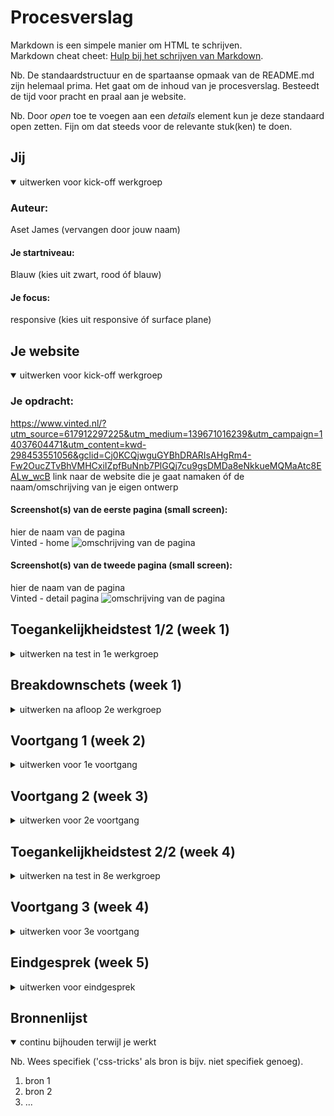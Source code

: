 # Procesverslag
Markdown is een simpele manier om HTML te schrijven.  
Markdown cheat cheet: [Hulp bij het schrijven van Markdown](https://github.com/adam-p/markdown-here/wiki/Markdown-Cheatsheet).

Nb. De standaardstructuur en de spartaanse opmaak van de README.md zijn helemaal prima. Het gaat om de inhoud van je procesverslag. Besteedt de tijd voor pracht en praal aan je website.

Nb. Door *open* toe te voegen aan een *details* element kun je deze standaard open zetten. Fijn om dat steeds voor de relevante stuk(ken) te doen.





## Jij

<details open>
  <summary>uitwerken voor kick-off werkgroep</summary>

  ### Auteur:
  Aset James (vervangen door jouw naam)

  #### Je startniveau:
  Blauw (kies uit zwart, rood óf blauw)

  #### Je focus:
  responsive (kies uit responsive óf surface plane)
 
</details>





## Je website

<details open>
  <summary>uitwerken voor kick-off werkgroep</summary>

  ### Je opdracht:
  https://www.vinted.nl/?utm_source=617912297225&utm_medium=139671016239&utm_campaign=14037604471&utm_content=kwd-298453551056&gclid=Cj0KCQjwguGYBhDRARIsAHgRm4-Fw2OucZTvBhVMHCxiIZpfBuNnb7PlGQj7cu9gsDMDa8eNkkueMQMaAtc8EALw_wcB
  link naar de website die je gaat namaken óf de naam/omschrijving van je eigen ontwerp

  #### Screenshot(s) van de eerste pagina (small screen): 
  hier de naam van de pagina  
  Vinted - home
  <img src="readme-images/Vinted-website- klein-scherm-FED" width="375px" alt="omschrijving van de pagina">

  #### Screenshot(s) van de tweede pagina (small screen):
  hier de naam van de pagina  
  Vinted - detail pagina
  <img src="VVinted-website- klein-scherm2-FED" width="375px" alt="omschrijving van de pagina">
 
</details>



## Toegankelijkheidstest 1/2 (week 1)

<details>
  <summary>uitwerken na test in 1e werkgroep</summary>

  ### Bevindingen
  Lijst met je bevindingen die in de test naar voren kwamen:

  - De search balk blijft open staan als je de site met het toestenbord (Tab) bestuurd. Hierdoor kan de gebruiker niet meer zien wat ze doen.

  - Het tabje aan de linkerkant van site met alle catogorien kan je niet selecteren met het toetsenbord (Tab)

  - De bovenstande balkjes overlappen elkaar als ze openstaan (omdat je deze, eenmaal aangeklikt, niet meer kan sluiten).

  - De constrast voor bv. hover, focus, actives states is niet groot. Als je visuele beperkingen hebt is dit lastig te zien.

  - Zonder de search balk in acht te nemen gaat de site bedienen met een toestenbord in logische volgorde

  #### Screenreader
  Hier korte omschrijving (met indien nodig afbeeldingen)

  Hier een omschrijving van hoe het opgelost kan worden (met indien nodig afbeeldingen)


  #### Muis en Toetsenbord 
  Hier korte omschrijving (met indien nodig afbeeldingen)

  De grootste bevinding uit deze test was dat met het tabben door de site de zoekbalk en daarna de catagorie balk bleef staan. Deze kon je ook niet dmv het toestenbord weer dichtklappen. Doordat deze beide openblijven overlappen ze elkaar waardoor de gebruiker niet kan zien wat ze doen. 

  Hier een omschrijving van hoe het opgelost kan worden (met indien nodig afbeeldingen)
  Om dit op te lossen zou je het mogelijk moeten maken dat de gebruiker dit kan dichtmaken dmv een kruijse aan te klikken (met tab of iets anders). Het kan ook dat deze automatisch dicht gaat als je weg tabbed. 


  #### Motoriek (shocks, elastiekjes)
  Hier korte omschrijving (met indien nodig afbeeldingen)
  Bij de test met motoriek was het voordeel dat mijn laptop (mac os) niet zo snel naar active state ging (de knop aanklikken) met shocks. Met dit voordeel in gedachte ging het klikken op knoppen en producten best goed omdat deze een groot genoeg oppervlak hebben waarop je kan klikken. Dit is ook mede doordat je op alles kan klikken (tekst, afbeelding, buttons).

  Hier een omschrijving van hoe het opgelost kan worden (met indien nodig afbeeldingen)
  Om dit nog optimaal te maken zou je de oppervlak van klikbare items kunnen vergoten


  #### Visueel (brillen, contrast, kleurenblind, dark/light). 
  Hier korte omschrijving (met indien nodig afbeeldingen)
  Alle tekst en icoontjes is met visuele blur moeilijk te lezen. Vooral bij visual blur is het groottendeels vormen. Dit kwam bij alle visuele beperkingen terug. De constrast is simpelweg te licht om de teskt te kunnen lezen (dit in de focus, hover en active state).

  Bij tunnelvision viel een groot deel van de website weg. De gebruiker kon grootendeels alleen de linkerkant zien. Om de rest van site in beeld de brengen probeerde ze in verschillende richtingen te kijken maar vielen er delen toch uit het zicht. De tekst was alleen van dichtbij te zien.

  Bij zichtsverlies maken de vlekken het beeld wazig en moets de testpersoon "door de vlekken kijken". 
  Bij gedeeltelijk zicht had de test persoon weinig beperkingen omdat ze alles op de laptop kon zien alles er naast kwam uit zicht. 
  Bij central field loss kon ze de tekst (licht contrast) niet goed lezen.

  Bij de site testen bleek dat bij kleurenblind de gebruiker de kleur van het item kan zien in de detail balk. Omdat de site zelf weinig kleur gebruikt is vetgedrukte en zwarte tekst goed te zien. Wat wel weer terugkomt is het contrast van de tekst en sommige knoppen. 

  Hier een omschrijving van hoe het opgelost kan worden (met indien nodig afbeeldingen)
  Enkele oplosssingen zijn:
  - Tekst bold/dikgerdrukt
  - Tekst vegroten 
  - Als je op een icoon/knopje hovert het contrast verhogen (dit geld ook voor de active state)
  
  Hiernaast zou inzoomen op specifiek plekken als feature kunnen toevoegen. Misschien kan je het contrast van de hele site verhogen 

</details>



## Breakdownschets (week 1)

<details>
  <summary>uitwerken na afloop 2e werkgroep</summary>

  ### de hele pagina: 
  <img src="readme-images/dummy-plaatje.jpg" width="375px" alt="breakdown van de hele pagina">

  ### dynamisch deel (bijv menu): 
  <img src="readme-images/dummy-plaatje.jpg" width="375px" alt="breakdown van een dynamisch deel">

  ### wellicht nog een dynamisch deel (bijv filter): 
  <img src="readme-images/dummy-plaatje.jpg" width="375px" alt="breakdown van nog een dynamisch deel">

</details>





## Voortgang 1 (week 2)

<details>
  <summary>uitwerken voor 1e voortgang</summary>

  ### Stand van zaken
  hier dit ging goed & dit was lastig (neem ook screenshots op van delen van je website en code)


  ### Agenda voor meeting
  samen met je groepje opstellen

  | Joni           | Rosalie            | Sjoerd       | Aset             |
  |Grid            | HTML               | HTML         | Grid             |
  | Styling banner | Video embed        | Navigatie    | Navigatie        |
  | HTML           | ...                | Hamburger menu| Hamburger menu 



  ### Verslag van meeting
  hier na afloop snel de uitkomsten van de meeting vastleggen

  - boven stylesheet font 
- Tabindex op non interactive elementen gebruiken
- Logo een button maken ( button en dan img)
- Logo eerst zodat je sweet op welke site je bent
- Flex-order voor als iets naar voren wilt doen.
- Aria-label handing in het order element zetten button>img moet in de button
- H1 verstoppen of je logo een h1 maken. Bij de main beginner met een h1
- De hierarchy toepassen. Onthoud dat kopjes iets over het element moeten zeggen. Bij vinted zou je bv. Het merk/wat voor kleding stuk het is eerst zetten.



</details>





## Voortgang 2 (week 3)

<details>
  <summary>uitwerken voor 2e voortgang</summary>

  ### Stand van zaken
  hier dit ging goed & dit was lastig (neem ook screenshots op van delen van je website en code)

  Ik heb een achterstand omdat ik ziek was dus ik wil extra hulp bij animeren.




  ### Agenda voor meeting
  samen met je groepje opstellen

  | Joni           | Rosalienn          | Sjoerd       |   | Aset             |
  | ---            | ---                | ---              | ---              |
  | CSS            | Achtergrond        | Animatie linken  | Animatie         |
  | en dat ook nog | Uitklap menu       | positioneren     | Hamburger menu |
  | ...            | ...                | gebruik van class| ...              |
                                        | Media queries    |                           | Alt labels                                  

  ### Verslag van meeting
  hier na afloop snel de uitkomsten van de meeting vastleggen

  - punt 1
  - punt 2
  - nog een punt
- ...

</details>





## Toegankelijkheidstest 2/2 (week 4)

<details>
  <summary>uitwerken na test in 8e werkgroep</summary>

  ### Bevindingen
  Lijst met je bevindingen die in de test naar voren kwamen (geef ook aan wat er verbeterd is):

  #### Screenreader
  Hier korte omschrijving (met indien nodig afbeeldingen)

  Hier een omschrijving van hoe het opgelost kan worden (met indien nodig afbeeldingen)


  #### Muis en Toetsenbord 
  Hier korte omschrijving (met indien nodig afbeeldingen)

  Hier een omschrijving van hoe het opgelost kan worden (met indien nodig afbeeldingen)


  #### Motoriek (shocks, elastiekjes)
  Hier korte omschrijving (met indien nodig afbeeldingen)

  Hier een omschrijving van hoe het opgelost kan worden (met indien nodig afbeeldingen)


  #### Visueel (brillen, contrast, kleurenblind, dark/light). 
  Hier korte omschrijving (met indien nodig afbeeldingen)

  Hier een omschrijving van hoe het opgelost kan worden (met indien nodig afbeeldingen)

</details>





## Voortgang 3 (week 4)

<details>
  <summary>uitwerken voor 3e voortgang</summary>

  ### Stand van zaken
  hier dit ging goed & dit was lastig (neem ook screenshots op van delen van je website en code)


  ### Agenda voor meeting
  samen met je groepje opstellen

  | student 1      | student 2          | student 3    | student 4        |
  | ---            | ---                | ---          | ---              |
  | dit bespreken  | en dit             | en ik dit    | en dan ik dat    |
  | en dat ook nog | dit als er tijd is | nog een punt | dit wil ik zeker |
  | ...            | ...                | ...          | ...              |


  ### Verslag van meeting
  hier na afloop snel de uitkomsten van de meeting vastleggen

  - punt 1
  - punt 2
  - nog een punt
  - ...

</details>





## Eindgesprek (week 5)

<details>
  <summary>uitwerken voor eindgesprek</summary>

  ### Je uitkomst - karakteristiek screenshots:
  <img src="readme-images/dummy-plaatje.jpg" width="375px" alt="uitomst opdracht 1">


  ### Dit ging goed/Heb ik geleerd: 
  Korte omschrijving met plaatjes

  <img src="readme-images/dummy-plaatje.jpg" width="375px" alt="top">


  ### Dit was lastig/Is niet gelukt:
  Korte omschrijving met plaatjes

  <img src="readme-images/dummy-plaatje.jpg" width="375px" alt="bummer">
</details>





## Bronnenlijst

<details open>
  <summary>continu bijhouden terwijl je werkt</summary>

  Nb. Wees specifiek ('css-tricks' als bron is bijv. niet specifiek genoeg).

  1. bron 1
  2. bron 2
  3. ...

</details>